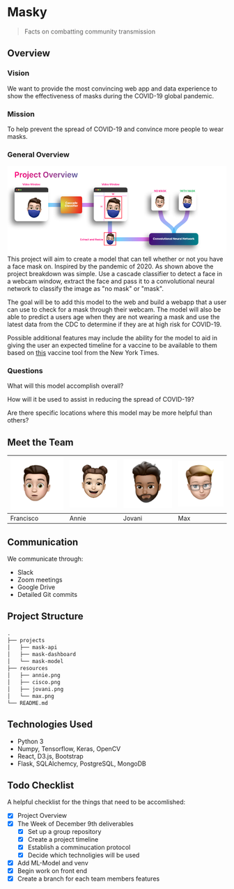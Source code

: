 # Masky

> Facts on combatting community transmission

## Overview
### Vision
We want to provide the most convincing web app and data experience to show the effectiveness of masks during the COVID-19 global pandemic.
### Mission
To help prevent the spread of COVID-19 and convince more people to wear masks.
### General Overview
![Project Overview](resources/ML_Project_Overview.png)
This project will aim to create a model that can tell whether or not you have a face mask on. Inspired by the pandemic of 2020.
As shown above the project breakdown was simple. Use a cascade classifier to detect a face in a webcam window, extract the face and pass it to a convolutional neural network to classify the image as "no mask" or "mask".

The goal will be to add this model to the web and build a webapp that a user can use to check for a mask through their webcam. The model will also be able to predict a users age when they are not wearing a mask and use the latest data from the CDC to determine if they are at high risk for COVID-19.

Possible additional features may include the ability for the model to aid in giving the user an expected timeline for a vaccine to be available to them based on [this](https://www.nytimes.com/interactive/2020/12/03/opinion/covid-19-vaccine-timeline.html) vaccine tool from the New York Times.
### Questions
What will this model accomplish overall?

How will it be used to assist in reducing the spread of COVID-19?

Are there specific locations where this model may be more helpful than others?
## Meet the Team

<img src="/resources/cisco.png" width="175" /> | <img src="resources/annie.png" width="175" /> | <img src="/resources/jovani.png" width="175" /> | <img src="resources/max.png" width="175" />
-- | -- | -- | --
Francisco | Annie | Jovani | Max

## Communication

We communicate through:
- Slack
- Zoom meetings
- Google Drive
- Detailed Git commits
## Project Structure
```
.
├── projects
│   ├── mask-api
│   ├── mask-dashboard
│   └── mask-model
├── resources
│   ├── annie.png
│   ├── cisco.png
│   ├── jovani.png
│   └── max.png
└── README.md
```

## Technologies Used

- Python 3
- Numpy, Tensorflow, Keras, OpenCV
- React, D3.js, Bootstrap
- Flask, SQLAlchemcy, PostgreSQL, MongoDB

## Todo Checklist

A helpful checklist for the things that need to be accomlished:

- [x] Project Overview
- [x] The Week of December 9th deliverables
    - [x] Set up a group repository
    - [x] Create a project timeline
    - [x] Establish a comminucation protocol
    - [x] Decide which technoligies will be used
- [x] Add ML-Model and venv
- [x] Begin work on front end
- [x] Create a branch for each team members features
